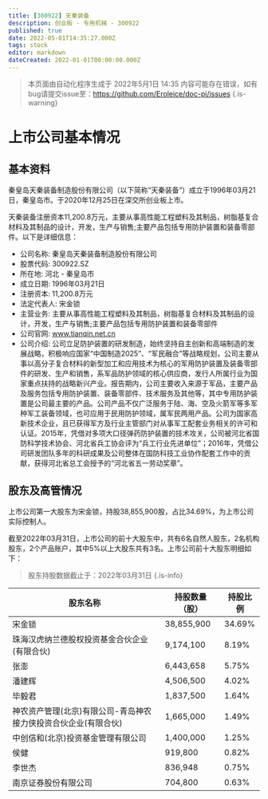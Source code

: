 ```yaml
---
title: [300922] 天秦装备
description: 创业板 - 专用机械 - 300922
published: true
date: 2022-05-01T14:35:27.000Z
tags: stock
editor: markdown
dateCreated: 2022-01-01T00:00:00.000Z
---
```


> 本页面由自动化程序生成于 2022年5月1日 14:35
> 内容可能存在错误，如有bug请提交issue至：https://github.com/Eroleice/doc-pi/issues
{.is-warning}

# 上市公司基本情况

## 基本资料

秦皇岛天秦装备制造股份有限公司（以下简称“天秦装备”）成立于1996年03月21日，秦皇岛市。于2020年12月25日在深交所创业板上市。

天秦装备注册资本11,200.8万元，主要从事高性能工程塑料及其制品，树脂基复合材料及其制品的设计，开发，生产与销售;主要产品包括专用防护装置和装备零部件。以下是详细信息：

- 公司名称: 秦皇岛天秦装备制造股份有限公司
- 股票代码: 300922.SZ
- 所在地: 河北 - 秦皇岛市
- 成立日期: 1996年03月21日
- 注册资本: 11,200.8万元
- 法定代表人: 宋金锁
- 主营业务: 主要从事高性能工程塑料及其制品，树脂基复合材料及其制品的设计，开发，生产与销售;主要产品包括专用防护装置和装备零部件
- 公司官网: www.tianqin.net.cn
- 公司介绍: 公司立足防护装置的研发制造，始终坚持自主创新和高端制造的发展战略，积极响应国家“中国制造2025”、“军民融合”等战略规划，公司主要从事以高分子复合材料的新型加工和应用技术为核心的军用防护装置及装备零部件的研发、生产和销售，系军品防护领域的核心供应商，发行人所属行业为国家重点扶持的战略新兴产业。报告期内，公司主要收入来源于军品，主要产品及服务包括专用防护装置、装备零部件、技术服务及其他等，其中专用防护装置是公司最主要的产品。公司产品不仅广泛服务于陆、海、空及火箭军等多军种军工装备领域，也可应用于民用防护领域，属军民两用产品。公司为国家高新技术企业，且已获得军方及行业主管部门对从事军工配套业务相关的许可和认证。2015年，凭借对多项大口径弹药防护装置的技术攻关，公司被河北省国防科学技术协会、河北省兵工协会评为“兵工行业先进单位”；2016年，凭借公司研发团队多年的科研成果及公司整体在国防科技工业协作配套工作中的贡献，获得河北省总工会授予的“河北省五一劳动奖章”。


## 股东及高管情况

上市公司第一大股东为宋金锁，持股38,855,900股，占比34.69%，为上市公司实际控制人。

截至2022年03月31日，上市公司的前十大股东中，共有6名自然人股东，2名机构股东，2个产品账户，其中5%以上大股东共有3名。上市公司前十大股东明细如下：

> 股东持股数据截止于：2022年03月31日
{.is-info}

| 股东名称 | 持股数量（股） | 持股比例 |
| --- | --- | --- |
| 宋金锁 | 38,855,900 | 34.69% |
| 珠海汉虎纳兰德股权投资基金合伙企业(有限合伙) | 9,174,100 | 8.19% |
| 张澎 | 6,443,658 | 5.75% |
| 潘建辉 | 4,506,500 | 4.02% |
| 毕毅君 | 1,837,500 | 1.64% |
| 神农资产管理(北京)有限公司-青岛神农接力侠投资合伙企业(有限合伙) | 1,665,000 | 1.49% |
| 中创信和(北京)投资基金管理有限公司 | 1,400,000 | 1.25% |
| 侯健 | 919,800 | 0.82% |
| 李世杰 | 836,948 | 0.75% |
| 南京证券股份有限公司 | 704,800 | 0.63% |





